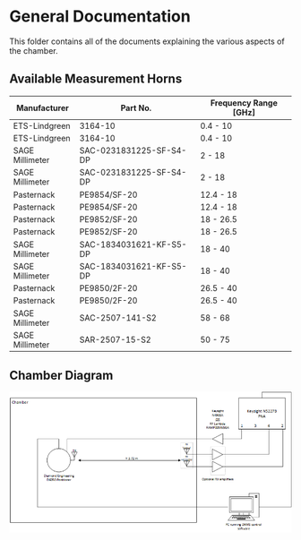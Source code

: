 # General Documentation

This folder contains all of the documents explaining the various aspects of the
chamber.

## Available Measurement Horns

| Manufacturer    | Part No.                | Frequency Range [GHz]|
|-----------------|-------------------------|----------------------|
| ETS-Lindgreen   | 3164-10                 | 0.4 - 10             |
| ETS-Lindgreen   | 3164-10                 | 0.4 - 10             |
| SAGE Millimeter | SAC-0231831225-SF-S4-DP | 2 - 18               |
| SAGE Millimeter | SAC-0231831225-SF-S4-DP | 2 - 18               |
| Pasternack      | PE9854/SF-20            | 12.4 - 18            |
| Pasternack      | PE9854/SF-20            | 12.4 - 18            |
| Pasternack      | PE9852/SF-20            | 18 - 26.5            |
| Pasternack      | PE9852/SF-20            | 18 - 26.5            |
| SAGE Millimeter | SAC-1834031621-KF-S5-DP | 18 - 40              |
| SAGE Millimeter | SAC-1834031621-KF-S5-DP | 18 - 40              |
| Pasternack      | PE9850/2F-20            | 26.5 - 40            |
| Pasternack      | PE9850/2F-20            | 26.5 - 40            |
| SAGE Millimeter | SAC-2507-141-S2         | 58 - 68              |
| SAGE Millimeter | SAR-2507-15-S2          | 50 - 75              |

## Chamber Diagram

![Chamber Diagram](img/ChamberDiagram.png)

